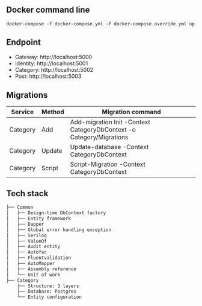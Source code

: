 ﻿## Docker command line
```
docker-compose -f docker-compose.yml -f docker-compose.override.yml up
```

## Endpoint

- Gateway: http://localhost:5000
- Identity: http://localhost:5001
- Category: http://localhost:5002
- Post: http://localhost:5003

## Migrations
|  Service  |  Method   |      Migration command                                                      |
|-----------|-----------|-----------------------------------------------------------------------------|
|  Category |  Add      | Add-migration Init -Context CategoryDbContext -o Category/Migrations        | 
|  Category |  Update   | Update-database -Context CategoryDbContext                                  | 
|  Category |  Script   | Script-Migration -Context CategoryDbContext                                 | 

## Tech stack
```md
├── Common
│   ├── Design-time DbContext factory
│   ├── Entity framework
│   ├── Dapper
│   ├── Global error handling exception
│   ├── Serilog
│   ├── ValueOf
│   ├── Audit entity
│   ├── Autofac
│   ├── Fluentvalidation
│   ├── AutoMapper
│   ├── Assembly reference
│   └── Unit of work
├── Category
	├── Structure: 3 layers
	├── Database: Postgres
	└── Entity configuration
```